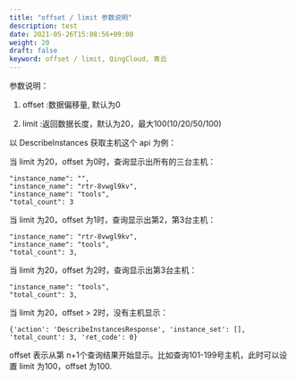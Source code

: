 ```yaml
---
title: "offset / limit 参数说明"
description: test
date: 2021-05-26T15:08:56+09:00
weight: 20
draft: false
keyword: offset / limit, QingCloud, 青云
---
```


参数说明：

1) offset :数据偏移量, 默认为0

2) limit :返回数据长度，默认为20，最大100(10/20/50/100)

以 DescribeInstances 获取主机这个 api 为例：

当 limit 为20，offset 为0时，查询显示出所有的三台主机：

```
"instance_name": "", 
"instance_name": "rtr-8vwgl9kv", 
"instance_name": "tools",
"total_count": 3
```

当 limit 为20，offset 为1时，查询显示出第2，第3台主机：

```
"instance_name": "rtr-8vwgl9kv", 
"instance_name": "tools",
"total_count": 3,
```

当 limit 为20，offset 为2时，查询显示出第3台主机：

```
"instance_name": "tools",
"total_count": 3,
```

当 limit 为20，offset > 2时，没有主机显示：

```
{'action': 'DescribeInstancesResponse', 'instance_set': [], 'total_count': 3, 'ret_code': 0}
```

offset 表示从第 n+1个查询结果开始显示。比如查询101-199号主机，此时可以设置 limit 为100，offset 为100.
